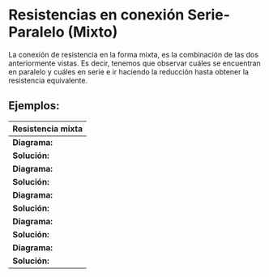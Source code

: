 # Resistencias en conexión Serie-Paralelo (Mixto)

La conexión de resistencia en la forma mixta, es la combinación de las dos anteriormente vistas. Es decir, tenemos que observar cuáles se encuentran en paralelo y cuáles en serie e ir haciendo la reducción hasta obtener la resistencia equivalente.

## Ejemplos:

|Resistencia mixta|
|-|
|**Diagrama:**|
|**Solución:**|
|**Diagrama:**|
|**Solución:**|
|**Diagrama:**|
|**Solución:**|
|**Diagrama:**|
|**Solución:**|
|**Diagrama:**|
|**Solución:**|